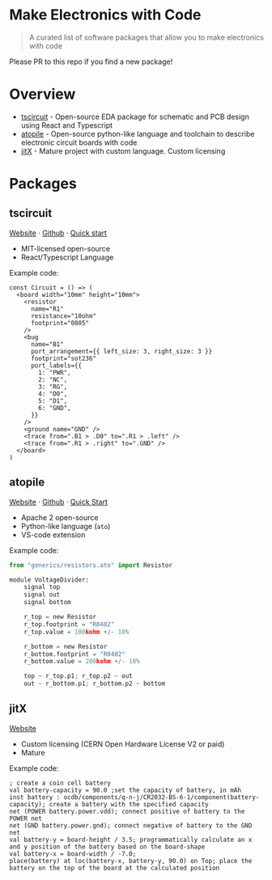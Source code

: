# Make Electronics with Code

> A curated list of software packages that allow you to make electronics with code

Please PR to this repo if you find a new package!

# Overview

* [tscircuit](#tscircuit) - Open-source EDA package for schematic and PCB design using React and Typescript
* [atopile](#atopile) - Open-source python-like language and toolchain to describe electronic circuit boards with code
* [jitX](#jitx) - Mature project with custom language. Custom licensing

# Packages

## tscircuit

[Website](https://tscircuit.com) &middot; [Github](https://github.com/tscircuit/tscircuit) &middot; [Quick start](https://docs.tscircuit.com/quickstart)

* MIT-licensed open-source
* React/Typescript Language

Example code:

```tsx
const Circuit = () => (
  <board width="10mm" height="10mm">
    <resistor
      name="R1"
      resistance="10ohm"
      footprint="0805"
    />
    <bug
      name="B1"
      port_arrangement={{ left_size: 3, right_size: 3 }}
      footprint="sot236"
      port_labels={{
        1: "PWR",
        2: "NC",
        3: "RG",
        4: "D0",
        5: "D1",
        6: "GND",
      }}
    />
    <ground name="GND" />
    <trace from=".B1 > .D0" to=".R1 > .left" />
    <trace from=".R1 > .right" to=".GND" />
  </board>
)
```


## atopile

[Website](https://atopile.io) &middot; [Github](https://github.com/atopile/atopile) &middot; [Quick Start](https://atopile.io/getting-started/)

* Apache 2 open-source
* Python-like language (`ato`)
* VS-code extension

Example code:

```python
from "generics/resistors.ato" import Resistor

module VoltageDivider:
    signal top
    signal out
    signal bottom

    r_top = new Resistor
    r_top.footprint = "R0402"
    r_top.value = 100kohm +/- 10%

    r_bottom = new Resistor
    r_bottom.footprint = "R0402"
    r_bottom.value = 200kohm +/- 10%

    top ~ r_top.p1; r_top.p2 ~ out
    out ~ r_bottom.p1; r_bottom.p2 ~ bottom
```



## jitX

[Website](https://www.jitx.com/)

* Custom licensing (CERN Open Hardware License V2 or paid)
* Mature

Example code:

```
; create a coin cell battery
val battery-capacity = 90.0 ;set the capacity of battery, in mAh
inst battery : ocdb/components/q-n-j/CR2032-BS-6-1/component(battery-capacity); create a battery with the specified capacity
net (POWER battery.power.vdd); connect positive of battery to the POWER net
net (GND battery.power.gnd); connect negative of battery to the GND net
val battery-y = board-height / 3.5; programmatically calculate an x and y position of the battery based on the board-shape
val battery-x = board-width / -7.0; 
place(battery) at loc(battery-x, battery-y, 90.0) on Top; place the battery on the top of the board at the calculated position
```

